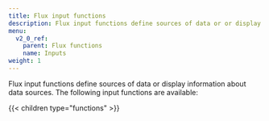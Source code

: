 ```yaml
---
title: Flux input functions
description: Flux input functions define sources of data or or display information about data sources.
menu:
  v2_0_ref:
    parent: Flux functions
    name: Inputs
weight: 1
---
```


Flux input functions define sources of data or display information about data sources.
The following input functions are available:

{{< children type="functions" >}}
